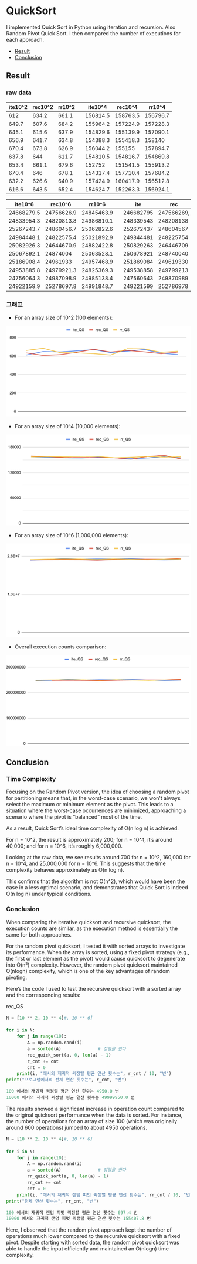 # QuickSort

I implemented Quick Sort in Python using iteration and recursion. Also Random Pivot Quick Sort. I then compared the number of executions for each approach.

- [Result](#Result)
- [Conclusion](#Conclusion)

## Result

### raw data

| ite10^2 | rec10^2 | rr10^2 |     | ite10^4  | rec10^4  | rr10^4   |
| ------- | ------- | ------ | --- | -------- | -------- | -------- |
| 612     | 634.2   | 661.1  |     | 156814.5 | 158763.5 | 156796.7 |
| 649.7   | 607.6   | 684.2  |     | 155964.2 | 157224.9 | 157228.3 |
| 645.1   | 615.6   | 637.9  |     | 154829.6 | 155139.9 | 157090.1 |
| 656.9   | 641.7   | 634.8  |     | 154388.3 | 155418.3 | 158140   |
| 670.4   | 673.8   | 626.9  |     | 156044.2 | 155155   | 157894.7 |
| 637.8   | 644     | 611.7  |     | 154810.5 | 154816.7 | 154869.8 |
| 653.4   | 661.1   | 679.6  |     | 152752   | 151541.5 | 155913.2 |
| 670.4   | 646     | 678.1  |     | 154317.4 | 157710.4 | 157684.2 |
| 632.2   | 626.6   | 640.9  |     | 157424.9 | 160417.9 | 156512.8 |
| 616.6   | 643.5   | 652.4  |     | 154624.7 | 152263.3 | 156924.1 |

| ite10^6    | rec10^6    | rr10^6     |     | ite       | rec        | rr        |
| ---------- | ---------- | ---------- | --- | --------- | ---------- | --------- |
| 24668279.5 | 24756626.9 | 24845463.9 |     | 246682795 | 247566269, | 248454639 |
| 24833954.3 | 24820813.8 | 24986810.1 |     | 248339543 | 248208138  | 249868101 |
| 25267243.7 | 24860456.7 | 25062822.6 |     | 252672437 | 248604567  | 250628226 |
| 24984448.1 | 24822575.4 | 25021892.9 |     | 249844481 | 248225754  | 250218929 |
| 25082926.3 | 24644670.9 | 24882422.8 |     | 250829263 | 246446709  | 248824228 |
| 25067892.1 | 24874004   | 25063528.1 |     | 250678921 | 248740040  | 250635281 |
| 25186908.4 | 24961933   | 24957468.9 |     | 251869084 | 249619330  | 249574689 |
| 24953885.8 | 24979921.3 | 24825369.3 |     | 249538858 | 249799213  | 248253693 |
| 24756064.3 | 24987098.9 | 24985138.4 |     | 247560643 | 249870989  | 249851384 |
| 24922159.9 | 25278697.8 | 24991848.7 |     | 249221599 | 252786978  | 249918487 |

### 그래프

- For an array size of 10^2 (100 elements):

![1](img/1.png)

- For an array size of 10^4 (10,000 elements):

![2](img/2.png)

- For an array size of 10^6 (1,000,000 elements):

![3](img/3.png)

- Overall execution counts comparison:

![4](img/4.png)

## Conclusion

### Time Complexity

Focusing on the Random Pivot version, the idea of choosing a random pivot for partitioning means that, in the worst-case scenario, we won’t always select the maximum or minimum element as the pivot. This leads to a situation where the worst-case occurrences are minimized, approaching a scenario where the pivot is “balanced” most of the time.

As a result, Quick Sort’s ideal time complexity of O(n log n) is achieved.

For n = 10^2, the result is approximately 200; for n = 10^4, it’s around 40,000; and for n = 10^6, it’s roughly 6,000,000.

Looking at the raw data, we see results around 700 for n = 10^2, 160,000 for n = 10^4, and 25,000,000 for n = 10^6. This suggests that the time complexity behaves approximately as O(n log n).

This confirms that the algorithm is not O(n^2), which would have been the case in a less optimal scenario, and demonstrates that Quick Sort is indeed O(n log n) under typical conditions.

### Conclusion

When comparing the iterative quicksort and recursive quicksort, the execution counts are similar, as the execution method is essentially the same for both approaches.

For the random pivot quicksort, I tested it with sorted arrays to investigate its performance. When the array is sorted, using a fixed pivot strategy (e.g., the first or last element as the pivot) would cause quicksort to degenerate into O(n²) complexity. However, the random pivot quicksort maintained O(nlogn) complexity, which is one of the key advantages of random pivoting.

Here’s the code I used to test the recursive quicksort with a sorted array and the corresponding results:

rec_QS

```python
N = [10 ** 2, 10 ** 4]#, 10 ** 6]

for i in N:
    for j in range(10):
        A = np.random.rand(i)
        a = sorted(A)              # 정렬을 한다
        rec_quick_sort(a, 0, len(a) - 1)
        r_cnt += cnt
        cnt = 0
    print(i, "에서의 재귀적 퀵정렬 평균 연산 횟수는", r_cnt / 10, "번")
print("프로그램에서의 전체 연산 횟수는", r_cnt, "번")
```

```python
100 에서의 재귀적 퀵정렬 평균 연산 횟수는 4950.0 번
10000 에서의 재귀적 퀵정렬 평균 연산 횟수는 49999950.0 번
```

The results showed a significant increase in operation count compared to the original quicksort performance when the data is sorted. For instance, the number of operations for an array of size 100 (which was originally around 600 operations) jumped to about 4950 operations.

```python
N = [10 ** 2, 10 ** 4]#, 10 ** 6]

for i in N:
    for j in range(10):
        A = np.random.rand(i)
        a = sorted(A)              # 정렬을 한다
        rr_quick_sort(a, 0, len(a) - 1)
        rr_cnt += cnt
        cnt = 0
    print(i, "에서의 재귀적 랜덤 피벗 퀵정렬 평균 연산 횟수는", rr_cnt / 10, "번")
print("전체 연산 횟수는", rr_cnt, "번")
```

```python
100 에서의 재귀적 랜덤 피벗 퀵정렬 평균 연산 횟수는 697.4 번
10000 에서의 재귀적 랜덤 피벗 퀵정렬 평균 연산 횟수는 155407.8 번
```

Here, I observed that the random pivot approach kept the number of operations much lower compared to the recursive quicksort with a fixed pivot. Despite starting with sorted data, the random pivot quicksort was able to handle the input efficiently and maintained an O(nlogn) time complexity.
